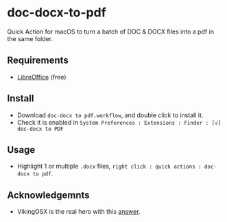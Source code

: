 # doc-docx-to-pdf

Quick Action for macOS to turn a batch of DOC &amp; DOCX files into a pdf in the same folder.

## Requirements

- [LibreOffice](https://www.libreoffice.org/download/download-libreoffice/) (free)

## Install

- Download `doc-docx to pdf.workflow`, and double click to install it.
- Check it is enabled in `System Preferences : Extensions : Finder : [√] doc-docx to PDF`

## Usage

- Highlight 1 or multiple `.docx` files, `right click : quick actions : doc-docx to pdf`.

## Acknowledgemnts

- VikingOSX is the real hero with this [answer](https://discussions.apple.com/thread/251424342#:~:text=Open%20the%20file%20and%20then,Save%20as%20PDF.).
